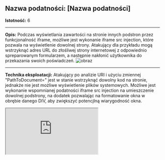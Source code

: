 ## Nazwa podatności: [Nazwa podatności]

**Istotność:** 6

---

**Opis:**
Podczas wyświetlania zawartości na stronie innych podstron przez funkcjonalność iframe, możliwe jest wykonanie iframe src injection, które pozwala na wyświetlenie dowolnej strony.  Atakujący dla przykładu mogą wstrzyknąć adres URL do złośliwej strony internetowej z odpowiednio spreparowanym formularzem, a następnie nakłonić użytkownika do przekazania swoich poświadczeń.
![obraz](https://github.com/GrzechuG/PWR-CBE-BAW-mutillidae-2024/assets/93217316/af00cdf2-1e50-4980-be2f-d9aadc33bd67)


---

**Technika eksploatacji:**
Atakujący po analizie URI i użyciu zmiennej "PathToDocument=" jest w stanie wstrzyknąć dowolny kod na stronie, jednakże nie jest możliwe wyświetlenie plików systemowych. Możliwe jest wykonanie wspomnianej podatności iframe src injection na umieszczenie dowolnej podstrony, na dodatek pozwalając na formatowanie okna w obrębie danego DIV, aby zwiększyć potencjlną wiarygodność okna. 

<iframe src=https://eportal.pwr.edu.pl/>

